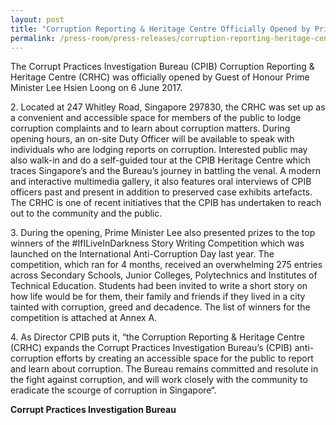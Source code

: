```yaml
---
layout: post
title: "Corruption Reporting & Heritage Centre Officially Opened by Prime Minister Lee Hsien Loong"
permalink: /press-room/press-releases/corruption-reporting-heritage-centre-officially-opened-prime-minister-lee/
---
```

The Corrupt Practices Investigation Bureau (CPIB) Corruption Reporting & Heritage Centre (CRHC) was officially opened by Guest of Honour Prime Minister Lee Hsien Loong on 6 June 2017.

2\.          Located at 247 Whitley Road, Singapore 297830, the CRHC was set up as a convenient and accessible space for members of the public to lodge corruption complaints and to learn about corruption matters. During opening hours, an on-site Duty Officer will be available to speak with individuals who are lodging reports on corruption. Interested public may also walk-in and do a self-guided tour at the CPIB Heritage Centre which traces Singapore’s and the Bureau’s journey in battling the venal. A modern and interactive multimedia gallery, it also features oral interviews of CPIB officers past and present in addition to preserved case exhibits artefacts. The CRHC is one of recent initiatives that the CPIB has undertaken to reach out to the community and the public.

3\.           During the opening, Prime Minister Lee also presented prizes to the top winners of the #IfILiveInDarkness Story Writing Competition which was launched on the International Anti-Corruption Day last year. The competition, which ran for 4 months, received an overwhelming 275 entries across Secondary Schools, Junior Colleges, Polytechnics and Institutes of Technical Education. Students had been invited to write a short story on how life would be for them, their family and friends if they lived in a city tainted with corruption, greed and decadence. The list of winners for the competition is attached at Annex A.

4\.           As Director CPIB puts it, “the Corruption Reporting & Heritage Centre (CRHC) expands the Corrupt Practices Investigation Bureau’s (CPIB) anti-corruption efforts by creating an accessible space for the public to report and learn about corruption. The Bureau remains committed and resolute in the fight against corruption, and will work closely with the community to eradicate the scourge of corruption in Singapore“.

**Corrupt Practices Investigation Bureau**
